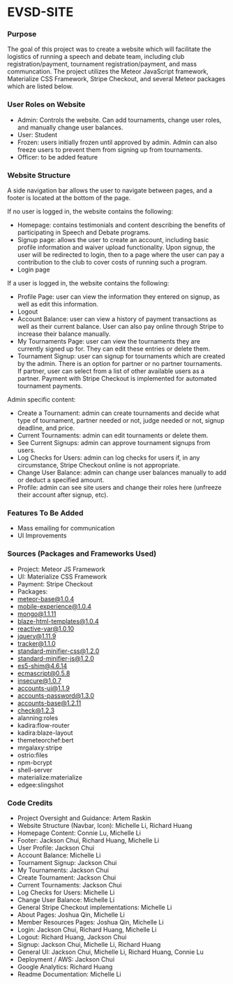 # EVSD-SITE

### Purpose
The goal of this project was to create a website which will facilitate the logistics of running a speech and debate team, including club registration/payment, tournament registration/payment, and mass communcation. The project utilizes the Meteor JavaScript framework, Materialize CSS Framework, Stripe Checkout, and several Meteor packages which are listed below. 

### User Roles on Website
- Admin: Controls the website. Can add tournaments, change user roles, and manually change user balances. 
- User: Student
- Frozen: users initially frozen until approved by admin. Admin can also freeze users to prevent them from signing up from tournaments.
- Officer: to be added feature

### Website Structure
A side navigation bar allows the user to navigate between pages, and a footer is located at the bottom of the page.

If no user is logged in, the website contains the following:
- Homepage: contains testimonials and content describing the benefits of participating in Speech and Debate programs.
- Signup page: allows the user to create an account, including basic profile information and waiver upload functionality. Upon signup, the user will be redirected to login, then to a page where the user can pay a contribution to the club to cover costs of running such a program.
- Login page

If a user is logged in, the website contains the following:
- Profile Page: user can view the information they entered on signup, as well as edit this information.
- Logout
- Account Balance: user can view a history of payment transactions as well as their current balance. User can also pay online through Stripe to increase their balance manually.
- My Tournaments Page: user can view the tournaments they are currently signed up for. They can edit these entries or delete them.
- Tournament Signup: user can signup for tournaments which are created by the admin. There is an option for partner or no partner tournaments. If partner, user can select from a list of other available users as a partner. Payment with Stripe Checkout is implemented for automated tournament payments.

Admin specific content:
- Create a Tournament: admin can create tournaments and decide what type of tournament, partner needed or not, judge needed or not, signup deadline, and price.
- Current Tournaments: admin can edit tournaments or delete them.
- See Current Signups: admin can approve tournament signups from users.
- Log Checks for Users: admin can log checks for users if, in any circumstance, Stripe Checkout online is not appropriate.
- Change User Balance: admin can change user balances manually to add or deduct a specified amount.
- Profile: admin can see site users and change their roles here (unfreeze their account after signup, etc). 

### Features To Be Added
- Mass emailing for communication
- UI Improvements

### Sources (Packages and Frameworks Used)
- Project: Meteor JS Framework
- UI: Materialize CSS Framework
- Payment: Stripe Checkout
- Packages:
 - meteor-base@1.0.4
 - mobile-experience@1.0.4
 - mongo@1.1.11
 - blaze-html-templates@1.0.4
 - reactive-var@1.0.10
 - jquery@1.11.9
 - tracker@1.1.0
 - standard-minifier-css@1.2.0
 - standard-minifier-js@1.2.0
 - es5-shim@4.6.14
 - ecmascript@0.5.8
 - insecure@1.0.7
 - accounts-ui@1.1.9
 - accounts-password@1.3.0
 - accounts-base@1.2.11
 - check@1.2.3
 - alanning:roles
 - kadira:flow-router
 - kadira:blaze-layout
 - themeteorchef:bert
 - mrgalaxy:stripe
 - ostrio:files
 - npm-bcrypt
 - shell-server
 - materialize:materialize
 - edgee:slingshot

### Code Credits
- Project Oversight and Guidance: Artem Raskin
- Website Structure (Navbar, Icon): Michelle Li, Richard Huang
- Homepage Content: Connie Lu, Michelle Li
- Footer: Jackson Chui, Richard Huang, Michelle Li
- User Profile: Jackson Chui
- Account Balance: Michelle Li
- Tournament Signup: Jackson Chui
- My Tournaments: Jackson Chui
- Create Tournament: Jackson Chui
- Current Tournaments: Jackson Chui
- Log Checks for Users: Michelle Li
- Change User Balance: Michelle Li
- General Stripe Checkout implementations: Michelle Li
- About Pages: Joshua Qin, Michelle Li
- Member Resources Pages: Joshua Qin, Michelle Li
- Login: Jackson Chui, Richard Huang, Michelle Li
- Logout: Richard Huang, Jackson Chui
- Signup: Jackson Chui, Michelle Li, Richard Huang
- General UI: Jackson Chui, Michelle Li, Richard Huang, Connie Lu
- Deployment / AWS: Jackson Chui
- Google Analytics: Richard Huang
- Readme Documentation: Michelle Li
